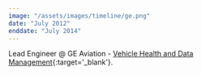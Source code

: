 ```yaml
---
image: "/assets/images/timeline/ge.png"
date: "July 2012"
enddate: "July 2014"
---
```


Lead Engineer @ GE Aviation - [Vehicle Health and Data Management](http://www.geaviation.com/commercial/systems/avionics/){:target='_blank'}.
